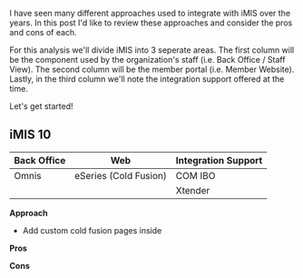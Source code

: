 I have seen many different approaches used to integrate with iMIS over the years.  In this post I'd like to review these approaches and consider the pros and cons of each.

For this analysis we'll divide iMIS into 3 seperate areas.  The first column will be the component used by the organization's staff (i.e. Back Office / Staff View).  The second column will be the member portal (i.e. Member Website).  Lastly, in the third column we'll note the integration support offered at the time.

Let's get started!
## iMIS 10

**Back Office** | **Web** | **Integration Support**
----------------|---------|------------------------
Omnis | eSeries (Cold Fusion) | COM IBO
&nbsp; | &nbsp; | Xtender

**Approach**
* Add custom cold fusion pages inside

**Pros**

**Cons**
    
    


